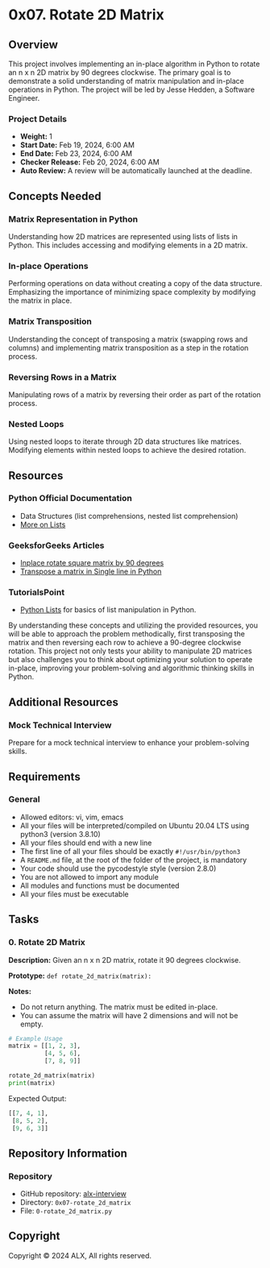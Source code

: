 # 0x07. Rotate 2D Matrix

## Overview

This project involves implementing an in-place algorithm in Python to rotate an n x n 2D matrix by 90 degrees clockwise. The primary goal is to demonstrate a solid understanding of matrix manipulation and in-place operations in Python. The project will be led by Jesse Hedden, a Software Engineer.

### Project Details

- **Weight:** 1
- **Start Date:** Feb 19, 2024, 6:00 AM
- **End Date:** Feb 23, 2024, 6:00 AM
- **Checker Release:** Feb 20, 2024, 6:00 AM
- **Auto Review:** A review will be automatically launched at the deadline.

## Concepts Needed

### Matrix Representation in Python

Understanding how 2D matrices are represented using lists of lists in Python. This includes accessing and modifying elements in a 2D matrix.

### In-place Operations

Performing operations on data without creating a copy of the data structure. Emphasizing the importance of minimizing space complexity by modifying the matrix in place.

### Matrix Transposition

Understanding the concept of transposing a matrix (swapping rows and columns) and implementing matrix transposition as a step in the rotation process.

### Reversing Rows in a Matrix

Manipulating rows of a matrix by reversing their order as part of the rotation process.

### Nested Loops

Using nested loops to iterate through 2D data structures like matrices. Modifying elements within nested loops to achieve the desired rotation.

## Resources

### Python Official Documentation

- Data Structures (list comprehensions, nested list comprehension)
- [More on Lists](https://docs.python.org/3/tutorial/introduction.html#lists)

### GeeksforGeeks Articles

- [Inplace rotate square matrix by 90 degrees](https://www.geeksforgeeks.org/inplace-rotate-square-matrix-by-90-degrees/)
- [Transpose a matrix in Single line in Python](https://www.geeksforgeeks.org/transpose-matrix-single-line-python/)

### TutorialsPoint

- [Python Lists](https://www.tutorialspoint.com/python/python_lists.htm) for basics of list manipulation in Python.

By understanding these concepts and utilizing the provided resources, you will be able to approach the problem methodically, first transposing the matrix and then reversing each row to achieve a 90-degree clockwise rotation. This project not only tests your ability to manipulate 2D matrices but also challenges you to think about optimizing your solution to operate in-place, improving your problem-solving and algorithmic thinking skills in Python.

## Additional Resources

### Mock Technical Interview

Prepare for a mock technical interview to enhance your problem-solving skills.

## Requirements

### General

- Allowed editors: vi, vim, emacs
- All your files will be interpreted/compiled on Ubuntu 20.04 LTS using python3 (version 3.8.10)
- All your files should end with a new line
- The first line of all your files should be exactly `#!/usr/bin/python3`
- A `README.md` file, at the root of the folder of the project, is mandatory
- Your code should use the pycodestyle style (version 2.8.0)
- You are not allowed to import any module
- All modules and functions must be documented
- All your files must be executable

## Tasks

### 0. Rotate 2D Matrix

**Description:** Given an n x n 2D matrix, rotate it 90 degrees clockwise.

**Prototype:** `def rotate_2d_matrix(matrix):`

**Notes:**
- Do not return anything. The matrix must be edited in-place.
- You can assume the matrix will have 2 dimensions and will not be empty.

```python
# Example Usage
matrix = [[1, 2, 3],
          [4, 5, 6],
          [7, 8, 9]]

rotate_2d_matrix(matrix)
print(matrix)
```

Expected Output:
```python
[[7, 4, 1],
 [8, 5, 2],
 [9, 6, 3]]
```

## Repository Information

### Repository

- GitHub repository: [alx-interview](https://github.com/username/alx-interview)
- Directory: `0x07-rotate_2d_matrix`
- File: `0-rotate_2d_matrix.py`

## Copyright

Copyright © 2024 ALX, All rights reserved.